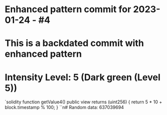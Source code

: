 ﻿# Enhanced pattern commit for 2023-01-24 - #4
# This is a backdated commit with enhanced pattern
# Intensity Level: 5 (Dark green (Level 5))
`solidity
function getValue4() public view returns (uint256) {
    return 5 * 10 + block.timestamp % 100;
}
``n# Random data: 637039694


